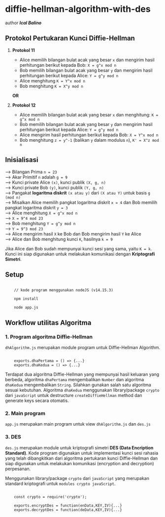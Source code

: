 # diffie-hellman-algorithm-with-des

author **_Ical Balino_**

## Protokol Pertukaran Kunci Diffie-Hellman
1. **Protokol 11**
    - Alice memilih bilangan bulat acak yang besar `x` dan mengirim hasil perhitungan berikut kepada Bob: `X = g^x mod n`
    - Bob memilih bilangan bulat acak yang besar `y` dan mengirim hasil perhitungan berikut kepada Alice: `Y = g^y mod n`
    - Alice menghitung `K = Y^x mod n`
    - Bob menghitung `K = X^y mod n`

    **OR**

2. **Protokol 12**
    - Alice memilih bilangan bulat acak yang besar `x` dan menghitung: `K = g^x mod n`
    - Bob memilih bilangan bulat acak yang besar `y` dan mengirim hasil perhitungan berikut kepada Alice: `Y = g^y mod n`
    - Alice mengirim hasil perhitungan berikut kepada Bob: `X = Y^x mod n`
    - Bob menghitung `z = y^-1` (balikan `y` dalam modulus `n`), `K' = X^z mod n`

## Inisialisasi
--> Bilangan Prima `n = 23` <br>
--> Akar Primitif `n` adalah `g = 9` <br>
--> Kunci private Alice `(x)`, kunci publik `(X, g, n)` <br>
--> Kunci private Bob `(y)`, kunci publik `(Y, g, n)` <br>
--> Pangakat **logaritma diskrit** `(x atau y)` dari `(X atau Y)` untuk basis `g (mod n)` <br>
--> Misalkan Alice memilih pangkat logaritma diskrit `x = 4` dan Bob memilih pangkat logaritma diskrit `y = 3` <br>
--> Alice menghitung `X = g^x mod n` <br>
--> `X = 9^4 mod 23` <br>
--> Bob menghitung `Y = g^y mod n` <br>
--> `Y = 9^3 mod 23` <br>
--> Alice mengirim hasil `X` ke Bob dan Bob mengirim hasil `Y` ke Alice <br>
--> Alice dan Bob menghitung kunci `K`, hasilnya `k = 9`

Jika Alice dan Bob sudah mempunyai kunci sesi yang sama, yaitu `K = k`. Kunci ini siap digunakan untuk melakukan komunikasi dengan **Kriptografi Simetri**.

## Setup
```

    // kode program menggunakan nodeJS (v14.15.3)

    npm install

    node app.js

```

## Workflow utilitas Algoritma
### 1. Program algoritma Diffie-Hellman
`dhAlgorithm.js` merupakan module program untuk Diffie-Hellman Algorithm.

```

    exports.dhaPertama = () => {...}
    exports.dhaKedua = () => {...}

```

Terdapat dua algoritma Diffie-Hellman yang mempunyai hasil keluaran yang berbeda, algoritma `dhaPertama` mengembalikan `Number` dan algoritma `dhaKedua` mengembalikan `String`. Silahkan gunakan salah satu algoritma sesuai kebutuhan. Algoritma `dhaKedua` menggunakan library/package `crypto` dari `javaScript` untuk destructure `createDiffieHellman` method dan generate keys secara otomatis.

### 2. Main program
`app.js` merupakan main program untuk view `dhAlgorithm.js` dan `des.js`

### 3. DES
`des.js` merupakan module untuk kriptografi simetri **DES (Data Encription Standard)**. Kode program digunakan untuk implementasi kunci sesi rahasia yang telah dibangkitkan dari algoritma pertukaran kunci Diffie-Hellman dan siap digunakan untuk melakukan komunikasi (encryption and decryption) perpesanan.

Menggunakan library/package `crypto` dari `javaScript` yang merupakan standard kriptografi untuk `modules crypto javaScript`.

```

    const crypto = require('crypto');

    exports.encryptDes = function(enData,KEY,IV){...}
    exports.decryptDes = function(deData,KEY,IV){...}

```
